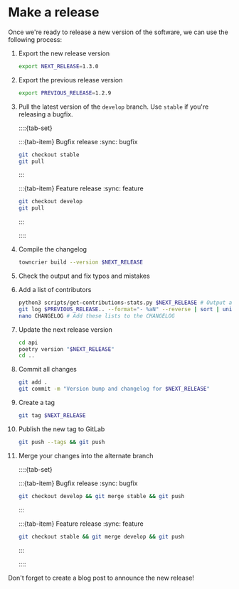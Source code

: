 # Make a release

Once we're ready to release a new version of the software, we can use the following process:

1. Export the new release version

   ```sh
   export NEXT_RELEASE=1.3.0
   ```

2. Export the previous release version

   ```sh
   export PREVIOUS_RELEASE=1.2.9
   ```

3. Pull the latest version of the `develop` branch. Use `stable` if you're releasing a bugfix.

   ::::{tab-set}

   :::{tab-item} Bugfix release
   :sync: bugfix

   ```sh
   git checkout stable
   git pull
   ```

   :::

   :::{tab-item} Feature release
   :sync: feature

   ```sh
   git checkout develop
   git pull
   ```

   :::

   ::::

4. Compile the changelog

   ```sh
   towncrier build --version $NEXT_RELEASE
   ```

5. Check the output and fix typos and mistakes
6. Add a list of contributors

   ```sh
   python3 scripts/get-contributions-stats.py $NEXT_RELEASE # Output a list of contributors
   git log $PREVIOUS_RELEASE.. --format="- %aN" --reverse | sort | uniq # Get a list of all commit authors
   nano CHANGELOG # Add these lists to the CHANGELOG
   ```

7. Update the next release version

   ```sh
   cd api
   poetry version "$NEXT_RELEASE"
   cd ..
   ```

8. Commit all changes

   ```sh
   git add .
   git commit -m "Version bump and changelog for $NEXT_RELEASE"
   ```

9. Create a tag

   ```sh
   git tag $NEXT_RELEASE
   ```

10. Publish the new tag to GitLab

    ```sh
    git push --tags && git push
    ```

11. Merge your changes into the alternate branch

    ::::{tab-set}

    :::{tab-item} Bugfix release
    :sync: bugfix

    ```sh
    git checkout develop && git merge stable && git push
    ```

    :::

    :::{tab-item} Feature release
    :sync: feature

    ```sh
    git checkout stable && git merge develop && git push
    ```

    :::

    ::::

Don't forget to create a blog post to announce the new release!
